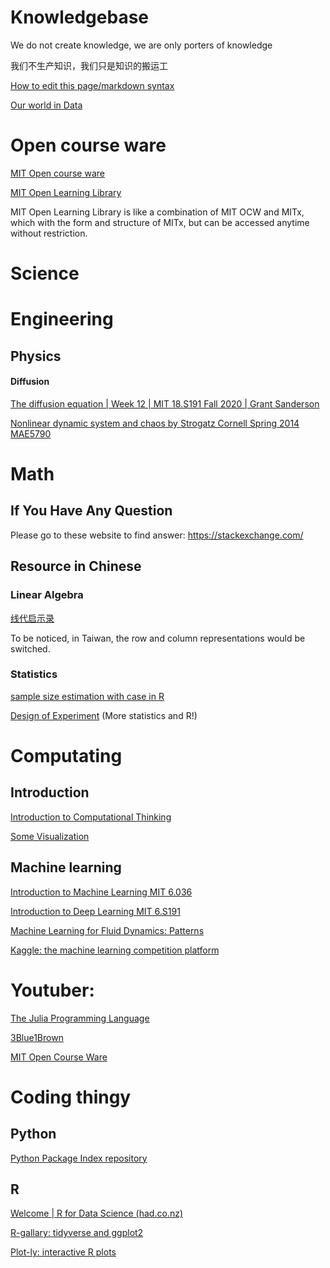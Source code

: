 # Knowledgebase
We do not create knowledge, we are only porters of knowledge

我们不生产知识，我们只是知识的搬运工

[How to edit this page/markdown syntax](https://github.com/adam-p/markdown-here/wiki/Markdown-Cheatsheet#links)

[Our world in Data](https://ourworldindata.org/)

# Open course ware
[MIT Open course ware](https://ocw.mit.edu/)

[MIT Open Learning Library](https://openlearning.mit.edu/courses-programs/open-learning-library)

MIT Open Learning Library is like a combination of MIT OCW and MITx, which with the form and structure of MITx, but can be accessed anytime without restriction. 


# Science

# Engineering

## Physics

#### Diffusion
[The diffusion equation | Week 12 | MIT 18.S191 Fall 2020 | Grant Sanderson](https://www.youtube.com/watch?v=a3V0BJLIo_c)

[Nonlinear dynamic system and chaos by Strogatz Cornell Spring 2014 MAE5790](https://www.youtube.com/playlist?list=PLbN57C5Zdl6j_qJA-pARJnKsmROzPnO9V)


# Math
## If You Have Any Question
Please go to these website to find answer:
https://stackexchange.com/

## Resource in Chinese
### Linear Algebra
[线代启示录](https://ccjou.wordpress.com/)

To be noticed, in Taiwan, the row and column representations would be switched.


### Statistics
[sample size estimation with case in R](https://rstudio-pubs-static.s3.amazonaws.com/153235_a0277930a4924e46af765f4bbba3cdd6.html#comparing-means)

[Design of Experiment](https://n.ethz.ch/~kahans/doe2020/) (More statistics and R!)


# Computating
## Introduction
[Introduction to Computational Thinking](https://computationalthinking.mit.edu/Fall20/)

[Some Visualization](https://setosa.io/ev/)

## Machine learning

[Introduction to Machine Learning MIT 6.036](https://openlearninglibrary.mit.edu/courses/course-v1:MITx+6.036+1T2019/about)

[Introduction to Deep Learning MIT 6.S191](http://introtodeeplearning.com/)

[Machine Learning for Fluid Dynamics: Patterns](https://www.youtube.com/watch?v=3fOXIbycAmc)

[Kaggle: the machine learning competition platform](https://www.kaggle.com/)



# Youtuber:
[The Julia Programming Language](https://www.youtube.com/user/JuliaLanguage)

[3Blue1Brown](https://www.youtube.com/channel/UCYO_jab_esuFRV4b17AJtAw)


[MIT Open Course Ware](https://www.youtube.com/user/MIT)

# Coding thingy

## Python

[Python Package Index repository](https://pypi.org/)

## R

[Welcome | R for Data Science (had.co.nz)](https://r4ds.had.co.nz/)

[R-gallary: tidyverse and ggplot2](https://www.r-graph-gallery.com)

[Plot-ly: interactive R plots](https://plotly.com)